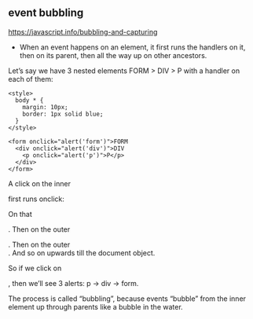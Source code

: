 ## event bubbling

https://javascript.info/bubbling-and-capturing

- When an event happens on an element, it first runs the handlers on it, then on its parent, then all the way up on other ancestors.

Let’s say we have 3 nested elements FORM > DIV > P with a handler on each of them:
```
<style>
  body * {
    margin: 10px;
    border: 1px solid blue;
  }
</style>

<form onclick="alert('form')">FORM
  <div onclick="alert('div')">DIV
    <p onclick="alert('p')">P</p>
  </div>
</form>
```
A click on the inner <p> first runs onclick:

On that <p>.
Then on the outer <div>.
Then on the outer <form>.
And so on upwards till the document object.

So if we click on <p>, then we’ll see 3 alerts: p → div → form.

The process is called “bubbling”, because events “bubble” from the inner element up through parents like a bubble in the water.
